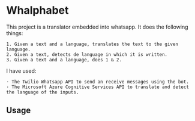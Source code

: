 # Whalphabet

This project is a translator embedded into whatsapp. 
It does the following things:

    1. Given a text and a language, translates the text to the given language.
    2. Given a text, detects de language in which it is written.
    3. Given a text and a language, does 1 & 2.

I have used:

    · The Twilio Whatsapp API to send an receive messages using the bot.
    · The Microsoft Azure Cognitive Services API to translate and detect the language of the inputs.


## Usage
